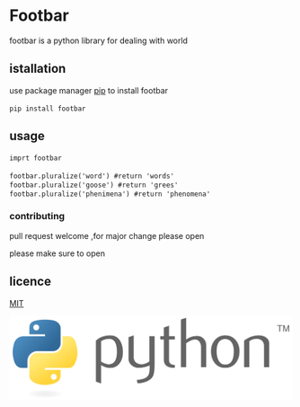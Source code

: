 
# Footbar

footbar is a python library for dealing with world

## istallation

use package manager [pip](http) to install footbar

`pip install footbar`

## usage

    imprt footbar
    
    footbar.pluralize('word') #return 'words'
    footbar.pluralize('goose') #return 'grees'
    footbar.pluralize('phenimena') #return 'phenomena'

### contributing

pull request welcome ,for major change please open

please make sure to open

## licence 

 [MIT](http) 
 
 ![python image](https://github.com/Ahmed-Ragab1/day2-project-1/blob/main/images/1.png)
 
